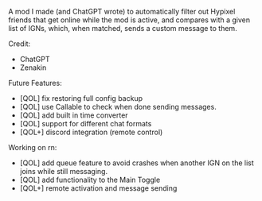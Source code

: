 A mod I made (and ChatGPT wrote) to automatically filter out Hypixel friends that get online while the mod is active, and compares with a given list of IGNs, which, when matched, sends a custom message to them.

Credit:
- ChatGPT
- Zenakin

Future Features:
- [QOL] fix restoring full config backup
- [QOL] use Callable to check when done sending messages.
- [QOL] add built in time converter
- [QOL] support for different chat formats
- [QOL+] discord integration (remote control)

Working on rn:
- [QOL] add queue feature to avoid crashes when another IGN on the list joins while still messaging.
- [QOL] add functionality to the Main Toggle
- [QOL+] remote activation and message sending